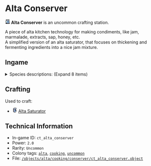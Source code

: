 # Alta Conserver

<img src="https://raw.githubusercontent.com/Ceterai/Enternia/main/objects/alta/cooking/conserver/icon.png" alt="Alta Conserver icon" loading="lazy" height=16px width="auto" /> **Alta Conserver** is an uncommon crafting station.

A piece of alta kitchen technology for making condiments, like jam, marmalade, extracts, sap, honey, etc.  
A simplified version of an alta saturator, that focuses on thickening and fermenting ingredients into a nice jam mixture.

## Ingame

<details><summary>Species descriptions: (Expand 8 items)</summary>

- Alta: A conserver! I can thicken myself some jam in here!
- Apex: This machine produces different condiments.
- Avian: I like the smell of this.
- Floran: A sssmelly ssap machine.
- Glitch: Neutral. A marmalade machine.
- Human: Some tasty jam.
- Hylotl: A device for making various fillings.
- Novakid: Don't mind if I do!

</details>

## Crafting

Used to craft:

- <img src="https://raw.githubusercontent.com/Ceterai/Enternia/main/objects/alta/cooking/saturator/icon.png" alt="Alta Saturator icon" loading="lazy" height=16px width="auto" /> [Alta Saturator](https://ceterai.github.io/MyEnternia/Wiki/AltaSaturator)

## Technical Information

- In-game ID: `ct_alta_conserver`
- Power: `2.0`
- Rarity: `Uncommon`
- Colony tags: [`alta`](https://ceterai.github.io/MyEnternia/Wiki/Tags/Alta), [`cooking`](https://ceterai.github.io/MyEnternia/Wiki/Tags/Cooking), [`uncommon`](https://ceterai.github.io/MyEnternia/Wiki/Tags/Uncommon)
- File: [`/objects/alta/cooking/conserver/ct_alta_conserver.object`](https://github.com/Ceterai/Enternia/blob/main/objects/alta/cooking/conserver/ct_alta_conserver.object)
